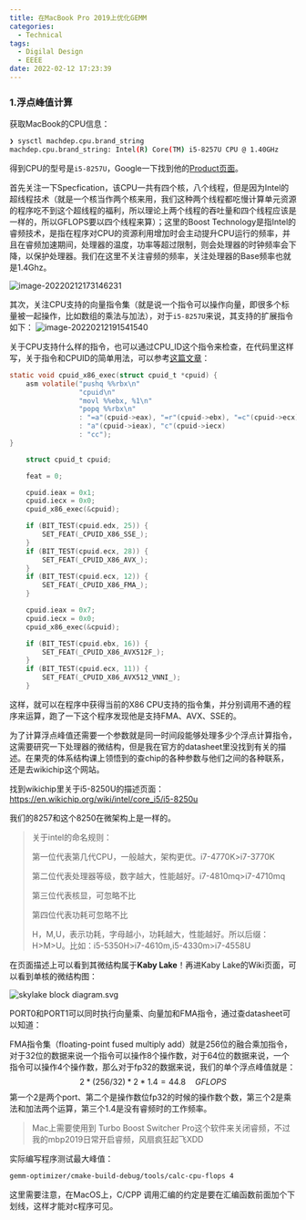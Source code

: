 ```yaml
---
title: 在MacBook Pro 2019上优化GEMM
categories:
  - Technical
tags:
  - Digilal Design
  - EEEE
date: 2022-02-12 17:23:39
---
```


<!-- more -->

### 1.浮点峰值计算

获取MacBook的CPU信息：

```bash
❯ sysctl machdep.cpu.brand_string
machdep.cpu.brand_string: Intel(R) Core(TM) i5-8257U CPU @ 1.40GHz
```

得到CPU的型号是`i5-8257U`，Google一下找到他的[Product页面](https://ark.intel.com/content/www/us/en/ark/products/191067/intel-core-i58257u-processor-6m-cache-up-to-3-90-ghz.html)。

首先关注一下Specfication，该CPU一共有四个核，八个线程，但是因为Intel的超线程技术（就是一个核当作两个核来用，我们这种两个线程都吃慢计算单元资源的程序吃不到这个超线程的福利，所以理论上两个线程的吞吐量和四个线程应该是一样的，所以GFLOPS要以四个线程来算）；这里的Boost Technology是指Intel的睿频技术，是指在程序对CPU的资源利用增加时会主动提升CPU运行的频率，并且在睿频加速期间，处理器的温度，功率等超过限制，则会处理器的时钟频率会下降，以保护处理器。我们在这里不关注睿频的频率，关注处理器的Base频率也就是1.4Ghz。

![image-20220212173146231](https://leiblog-imgbed.oss-cn-beijing.aliyuncs.com/img/image-20220212173146231.png)

其次，关注CPU支持的向量指令集（就是说一个指令可以操作向量，即很多个标量被一起操作，比如数组的乘法与加法），对于`i5-8257U`来说，其支持的扩展指令如下：
![image-20220212191541540](https://leiblog-imgbed.oss-cn-beijing.aliyuncs.com/img/image-20220212191541540.png)

关于CPU支持什么样的指令，也可以通过CPU_ID这个指令来检查，在代码里这样写，关于指令和CPUID的简单用法，可以参考[这篇文章](https://zhuanlan.zhihu.com/p/31271788)：

```c
static void cpuid_x86_exec(struct cpuid_t *cpuid) {
    asm volatile("pushq %%rbx\n"
                 "cpuid\n"
                 "movl %%ebx, %1\n"
                 "popq %%rbx\n"
                 : "=a"(cpuid->eax), "=r"(cpuid->ebx), "=c"(cpuid->ecx), "=d"(cpuid->edx)
                 : "a"(cpuid->ieax), "c"(cpuid->iecx)
                 : "cc");
}

    struct cpuid_t cpuid;

    feat = 0;

    cpuid.ieax = 0x1;
    cpuid.iecx = 0x0;
    cpuid_x86_exec(&cpuid);

    if (BIT_TEST(cpuid.edx, 25)) {
        SET_FEAT(_CPUID_X86_SSE_);
    }
    if (BIT_TEST(cpuid.ecx, 28)) {
        SET_FEAT(_CPUID_X86_AVX_);
    }
    if (BIT_TEST(cpuid.ecx, 12)) {
        SET_FEAT(_CPUID_X86_FMA_);
    }

    cpuid.ieax = 0x7;
    cpuid.iecx = 0x0;
    cpuid_x86_exec(&cpuid);

    if (BIT_TEST(cpuid.ebx, 16)) {
        SET_FEAT(_CPUID_X86_AVX512F_);
    }
    if (BIT_TEST(cpuid.ecx, 11)) {
        SET_FEAT(_CPUID_X86_AVX512_VNNI_);
    }
```

这样，就可以在程序中获得当前的X86 CPU支持的指令集，并分别调用不通的程序来运算，跑了一下这个程序发现他是支持FMA、AVX、SSE的。

为了计算浮点峰值还需要一个参数就是同一时间段能够处理多少个浮点计算指令，这需要研究一下处理器的微结构，但是我在官方的datasheet里没找到有关的描述。在果壳的体系结构课上领悟到的查chip的各种参数与他们之间的各种联系，还是去wikichip这个网站。

找到wikichip里关于i5-8250U的描述页面：https://en.wikichip.org/wiki/intel/core_i5/i5-8250u

我们的8257和这个8250在微架构上是一样的。

> 关于intel的命名规则：
>
> 第一位代表第几代CPU，一般越大，架构更优。i7-4770K>i7-3770K
>
> 第二位代表处理器等级，数字越大，性能越好。i7-4810mq>i7-4710mq
>
> 第三位代表核显，可忽略不比
>
> 第四位代表功耗可忽略不比
>
> H，M,U，表示功耗，字母越小，功耗越大，性能越好。所以后缀：H>M>U。比如：i5-5350H>i7-4610m,i5-4330m>i7-4558U

在页面描述上可以看到其微结构属于**Kaby Lake**！再进Kaby Lake的Wiki页面，可以看到单核的微结构图：

![skylake block diagram.svg](https://leiblog-imgbed.oss-cn-beijing.aliyuncs.com/img/20220212233321.png)



PORT0和PORT1可以同时执行向量乘、向量加和FMA指令，通过查datasheet可以知道：

FMA指令集（floating-point fused multiply add）就是256位的融合乘加指令，对于32位的数据来说一个指令可以操作8个操作数，对于64位的数据来说，一个指令可以操作4个操作数，那么对于fp32的数据来说，我们的单个浮点峰值就是：
$$
2*(256/32)*2*1.4=44.8 \quad GFLOPS
$$
第一个2是两个port、第二个是操作数位fp32的时候的操作数个数，第三个2是乘法和加法两个运算，第三个1.4是没有睿频时的工作频率。

> Mac上需要使用到 Turbo Boost Switcher Pro这个软件来关闭睿频，不过我的mbp2019日常开启睿频，风扇疯狂起飞XDD

实际编写程序测试最大峰值：

```bash
gemm-optimizer/cmake-build-debug/tools/calc-cpu-flops 4
```

这里需要注意，在MacOS上，C/CPP 调用汇编的约定是要在汇编函数前面加个下划线，这样才能对c程序可见。
